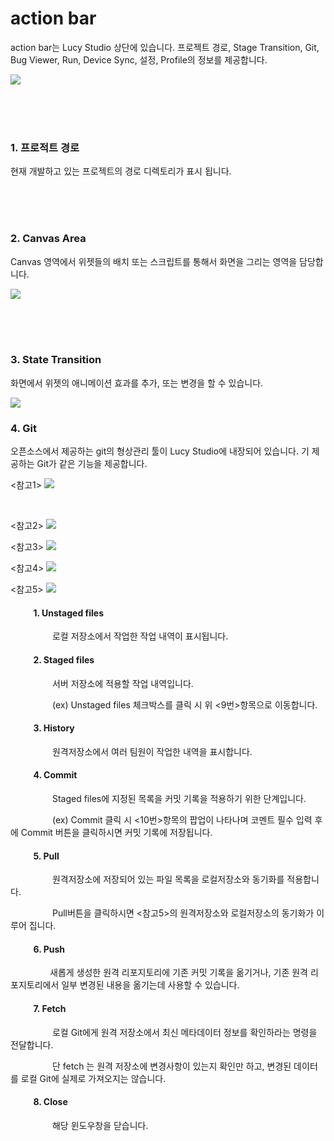 # action bar 

action bar는 Lucy Studio 상단에 있습니다.
프로젝트 경로, Stage Transition, Git, Bug Viewer, Run, Device Sync, 설정, Profile의 정보를 제공합니다.


![](../../assets/action_bar/action_bar.png)


<br />
<br />
<br />

### 1. 프로적트 경로

현재 개발하고 있는 프로젝트의 경로 디렉토리가 표시 됩니다.

<br />
<br />
<br />

### 2. Canvas Area

Canvas 영역에서 위젯들의 배치 또는 스크립트를 통해서 화면을 그리는 영역을 담당합니다.

![](../../assets/action_bar/canvas_area.png)

<br />
<br />
<br />

### 3. State Transition

화면에서 위젯의 애니메이션 효과를 추가, 또는 변경을 할 수 있습니다.  

![](../../assets/action_bar/st.png)


### 4. Git

오픈소스에서 제공하는 git의 형상관리 툴이 Lucy Studio에 내장되어 있습니다.
기 제공하는 Git가 같은 기능을 제공합니다.

<참고1>
![](../../assets/action_bar/git.png)

<br />

<참고2>
![](../../assets/action_bar/git2.png)

<참고3>
![](../../assets/action_bar/git3.png)

<참고4>
![](../../assets/action_bar/git4.png)

<참고5>
![](../../assets/action_bar/git5.png)

#### &nbsp;&nbsp;&nbsp;&nbsp;&nbsp;&nbsp;&nbsp;&nbsp;&nbsp;&nbsp; 1. Unstaged files
&nbsp;&nbsp;&nbsp;&nbsp;&nbsp;&nbsp;&nbsp;&nbsp;&nbsp;&nbsp; &nbsp;&nbsp;&nbsp;&nbsp;&nbsp; 로컬 저장소에서 작업한 작업 내역이 표시됩니다.


#### &nbsp;&nbsp;&nbsp;&nbsp;&nbsp;&nbsp;&nbsp;&nbsp;&nbsp;&nbsp; 2. Staged files
&nbsp;&nbsp;&nbsp;&nbsp;&nbsp;&nbsp;&nbsp;&nbsp;&nbsp;&nbsp; &nbsp;&nbsp;&nbsp;&nbsp;&nbsp; 서버 저장소에 적용할 작업 내역입니다.

&nbsp;&nbsp;&nbsp;&nbsp;&nbsp;&nbsp;&nbsp;&nbsp;&nbsp;&nbsp;&nbsp;&nbsp;&nbsp;&nbsp;&nbsp;&nbsp;&nbsp;(ex) Unstaged files 체크박스를 클릭 시 위 <9번>항목으로 이동합니다.


#### &nbsp;&nbsp;&nbsp;&nbsp;&nbsp;&nbsp;&nbsp;&nbsp;&nbsp;&nbsp; 3. History 
&nbsp;&nbsp;&nbsp;&nbsp;&nbsp;&nbsp;&nbsp;&nbsp;&nbsp;&nbsp; &nbsp;&nbsp;&nbsp;&nbsp;&nbsp; 원격저장소에서 여러 팀원이 작업한 내역을 표시합니다.

#### &nbsp;&nbsp;&nbsp;&nbsp;&nbsp;&nbsp;&nbsp;&nbsp;&nbsp;&nbsp; 4. Commit
&nbsp;&nbsp;&nbsp;&nbsp;&nbsp;&nbsp;&nbsp;&nbsp;&nbsp;&nbsp; &nbsp;&nbsp;&nbsp;&nbsp;&nbsp; Staged files에 지정된 목록을 커밋 기록을 적용하기 위한 단계입니다.

&nbsp;&nbsp;&nbsp;&nbsp;&nbsp;&nbsp;&nbsp;&nbsp;&nbsp;&nbsp;&nbsp;&nbsp;&nbsp;&nbsp;&nbsp;&nbsp;&nbsp;(ex) Commit 클릭 시 <10번>항목의 팝업이 나타나며 코멘트 필수 입력 후에 Commit 버튼을
클릭하시면 커밋 기록에 저장됩니다.


#### &nbsp;&nbsp;&nbsp;&nbsp;&nbsp;&nbsp;&nbsp;&nbsp;&nbsp;&nbsp; 5. Pull
&nbsp;&nbsp;&nbsp;&nbsp;&nbsp;&nbsp;&nbsp;&nbsp;&nbsp;&nbsp; &nbsp;&nbsp;&nbsp;&nbsp;&nbsp; 원격저장소에 저장되어 있는 파일 목록을 로컬저장소와 동기화를 적용합니다.

&nbsp;&nbsp;&nbsp;&nbsp;&nbsp;&nbsp;&nbsp;&nbsp;&nbsp;&nbsp;&nbsp;&nbsp;&nbsp;&nbsp;&nbsp;&nbsp;&nbsp;Pull버튼을 클릭하시면 <참고5>의 원격저장소와 로컬저장소의 동기화가 이루어 집니다.

#### &nbsp;&nbsp;&nbsp;&nbsp;&nbsp;&nbsp;&nbsp;&nbsp;&nbsp;&nbsp; 6. Push
&nbsp;&nbsp;&nbsp;&nbsp;&nbsp;&nbsp;&nbsp;&nbsp;&nbsp;&nbsp; &nbsp;&nbsp;&nbsp;&nbsp;&nbsp;새롭게 생성한 원격 리포지토리에 기존 커밋 기록을 옮기거나, 기존 원격 리포지토리에서 일부 변경된 내용을 옮기는데 사용할 수 있습니다. 

#### &nbsp;&nbsp;&nbsp;&nbsp;&nbsp;&nbsp;&nbsp;&nbsp;&nbsp;&nbsp; 7. Fetch
&nbsp;&nbsp;&nbsp;&nbsp;&nbsp;&nbsp;&nbsp;&nbsp;&nbsp;&nbsp; &nbsp;&nbsp;&nbsp;&nbsp;&nbsp; 로컬 Git에게 원격 저장소에서 최신 메타데이터 정보를 확인하라는 명령을 전달합니다.

&nbsp;&nbsp;&nbsp;&nbsp;&nbsp;&nbsp;&nbsp;&nbsp;&nbsp;&nbsp;&nbsp;&nbsp;&nbsp;&nbsp;&nbsp;&nbsp;&nbsp;단 fetch 는 원격 저장소에 변경사항이 있는지 확인만 하고, 변경된 데이터를 로컬 Git에 실제로 가져오지는 않습니다.


#### &nbsp;&nbsp;&nbsp;&nbsp;&nbsp;&nbsp;&nbsp;&nbsp;&nbsp;&nbsp; 8. Close
&nbsp;&nbsp;&nbsp;&nbsp;&nbsp;&nbsp;&nbsp;&nbsp;&nbsp;&nbsp; &nbsp;&nbsp;&nbsp;&nbsp;&nbsp; 해당 윈도우창을 닫습니다. 